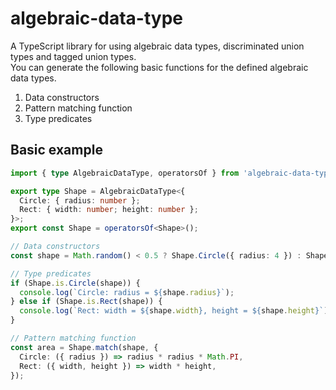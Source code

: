 # algebraic-data-type

A TypeScript library for using algebraic data types, discriminated union types and tagged union types.  
You can generate the following basic functions for the defined algebraic data types.  
1. Data constructors
2. Pattern matching function
3. Type predicates

## Basic example

```typescript
import { type AlgebraicDataType, operatorsOf } from 'algebraic-data-type';

export type Shape = AlgebraicDataType<{
  Circle: { radius: number };
  Rect: { width: number; height: number };
}>;
export const Shape = operatorsOf<Shape>();

// Data constructors
const shape = Math.random() < 0.5 ? Shape.Circle({ radius: 4 }) : Shape.Rect({ width: 6, height: 8 })

// Type predicates
if (Shape.is.Circle(shape)) {
  console.log(`Circle: radius = ${shape.radius}`);
} else if (Shape.is.Rect(shape)) {
  console.log(`Rect: width = ${shape.width}, height = ${shape.height}`);
}

// Pattern matching function
const area = Shape.match(shape, {
  Circle: ({ radius }) => radius * radius * Math.PI,
  Rect: ({ width, height }) => width * height,
});
```
